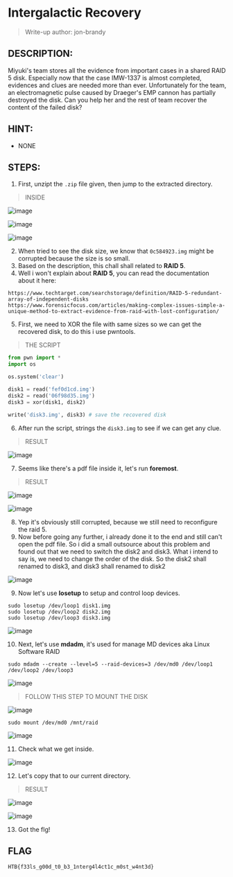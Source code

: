 # Intergalactic Recovery
> Write-up author: jon-brandy
## DESCRIPTION:
Miyuki's team stores all the evidence from important cases in a shared RAID 5 disk. 
Especially now that the case IMW-1337 is almost completed, evidences and clues are needed more than ever. 
Unfortunately for the team, an electromagnetic pulse caused by Draeger's EMP cannon has partially destroyed the disk. 
Can you help her and the rest of team recover the content of the failed disk?
## HINT:
- NONE
## STEPS:
1. First, unzipt the `.zip` file given, then jump to the extracted directory.

> INSIDE

![image](https://user-images.githubusercontent.com/70703371/211962972-b930eee3-5811-461f-8a2a-9c7859bc0036.png)


![image](https://user-images.githubusercontent.com/70703371/211963263-84b97460-4b27-4a23-906c-4d10a677688f.png)


![image](https://user-images.githubusercontent.com/70703371/211963318-c927eb21-0b3b-4ece-b663-ffa043f45c88.png)


2. When tried to see the disk size, we know that `0c584923.img` might be corrupted because the size is so small.
3. Based on the description, this chall shall related to **RAID 5**. 
4. Well i won't explain about **RAID 5**, you can read the documentation about it here:

```
https://www.techtarget.com/searchstorage/definition/RAID-5-redundant-array-of-independent-disks
https://www.forensicfocus.com/articles/making-complex-issues-simple-a-unique-method-to-extract-evidence-from-raid-with-lost-configuration/
```

5. First, we need to XOR the file with same sizes so we can get the recovered disk, to do this i use pwntools.

> THE SCRIPT

```py
from pwn import *
import os

os.system('clear')

disk1 = read('fef0d1cd.img')
disk2 = read('06f98d35.img')
disk3 = xor(disk1, disk2)

write('disk3.img', disk3) # save the recovered disk
```

6. After run the script, strings the `disk3.img` to see if we can get any clue.

> RESULT

![image](https://user-images.githubusercontent.com/70703371/211967588-f12fc925-d0e2-408c-9cc7-7e79f61164f2.png)


7. Seems like there's a pdf file inside it, let's run **foremost**.

> RESULT

![image](https://user-images.githubusercontent.com/70703371/211967878-b81b4602-853a-4e92-96cc-77c68c3204f6.png)


![image](https://user-images.githubusercontent.com/70703371/211967969-3f860565-9f5d-42e0-9777-37c1ba5578c2.png)


8. Yep it's obviously still corrupted, because we still need to reconfigure the raid 5.
9. Now before going any further, i already done it to the end and still can't open the pdf file. So i did a small outsource about this problem and found out that we need to switch the disk2 and disk3. What i intend to say is, we need to change the order of the disk. So the disk2 shall renamed to disk3, and disk3 shall renamed to disk2


![image](https://user-images.githubusercontent.com/70703371/211974289-47bd2c89-84b3-4553-85a7-141e2ba6719c.png)


9. Now let's use **losetup** to setup and control loop devices.

```
sudo losetup /dev/loop1 disk1.img
sudo losetup /dev/loop2 disk2.img
sudo losetup /dev/loop3 disk3.img
```

![image](https://user-images.githubusercontent.com/70703371/211968964-bb8e4210-bae9-464b-8846-ecfc35d78f62.png)

 
10. Next, let's use **mdadm**, it's used for manage MD devices aka Linux Software RAID

```
sudo mdadm --create --level=5 --raid-devices=3 /dev/md0 /dev/loop1 /dev/loop2 /dev/loop3
```

![image](https://user-images.githubusercontent.com/70703371/211970653-51c0780a-de42-495d-8940-4b7904108020.png)


> FOLLOW THIS STEP TO MOUNT THE DISK

![image](https://user-images.githubusercontent.com/70703371/211970744-cb49acf3-590a-47ae-b586-772c2de770b2.png)

```
sudo mount /dev/md0 /mnt/raid
```

![image](https://user-images.githubusercontent.com/70703371/211970973-944f2f0e-8f12-4e57-a5fe-21d8e0ac501a.png)


11. Check what we get inside.

![image](https://user-images.githubusercontent.com/70703371/211971117-3c58568d-1927-49a1-91aa-f940d8d565a3.png)


12. Let's copy that to our current directory.

> RESULT

![image](https://user-images.githubusercontent.com/70703371/211971212-af573fb8-1263-4915-9ed5-7457a420644f.png)


![image](https://user-images.githubusercontent.com/70703371/211978216-a3709706-6190-41b9-9389-cb7ab75f616a.png)


13. Got the flg!

## FLAG

```
HTB{f33ls_g00d_t0_b3_1nterg4l4ct1c_m0st_w4nt3d}
```
